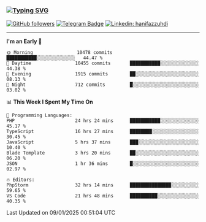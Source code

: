 ### [![Typing SVG](https://readme-typing-svg.herokuapp.com?font=lato&size=22&lines=Hi+There+👋)](https://git.io/typing-svg) 

[![GitHub followers](https://img.shields.io/github/followers/hanifazzuhdi?label=Follow&style=social)](https://github.com/hanifazzuhdi/?tab=follow) 
[![Telegram Badge](https://img.shields.io/badge/-hanif0198-blue?style=social&logo=telegram&link=https://www.t.me/hanif0198/)](https://www.t.me/hanif0198/) 
[![Linkedin: hanifazzuhdi](https://img.shields.io/badge/-hanifazzuhdi-blue?style=flat-square&logo=Linkedin&logoColor=white&link=https://www.linkedin.com/in/hanif-az-zuhdi-69688019b/)](https://www.linkedin.com/in/hanif-az-zuhdi-69688019b/) 

<hr/>

<!--START_SECTION:waka-->
**I'm an Early 🐤** 

```text
🌞 Morning                10478 commits       ███████████░░░░░░░░░░░░░░   44.47 % 
🌆 Daytime                10455 commits       ███████████░░░░░░░░░░░░░░   44.38 % 
🌃 Evening                1915 commits        ██░░░░░░░░░░░░░░░░░░░░░░░   08.13 % 
🌙 Night                  712 commits         █░░░░░░░░░░░░░░░░░░░░░░░░   03.02 % 
```


📊 **This Week I Spent My Time On** 

```text
💬 Programming Languages: 
PHP                      24 hrs 24 mins      ███████████░░░░░░░░░░░░░░   45.17 % 
TypeScript               16 hrs 27 mins      ████████░░░░░░░░░░░░░░░░░   30.45 % 
JavaScript               5 hrs 37 mins       ███░░░░░░░░░░░░░░░░░░░░░░   10.40 % 
Blade Template           3 hrs 20 mins       ██░░░░░░░░░░░░░░░░░░░░░░░   06.20 % 
JSON                     1 hr 36 mins        █░░░░░░░░░░░░░░░░░░░░░░░░   02.97 % 

🔥 Editors: 
PhpStorm                 32 hrs 14 mins      ███████████████░░░░░░░░░░   59.65 % 
VS Code                  21 hrs 48 mins      ██████████░░░░░░░░░░░░░░░   40.35 % 
```


 Last Updated on 09/01/2025 00:51:04 UTC
<!--END_SECTION:waka-->
